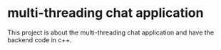 # multi-threading chat application
This project is about the multi-threading chat application and have the backend code in c++.
